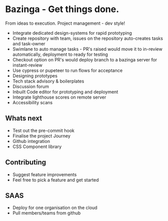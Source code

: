 # Bazinga - Get things done.

From ideas to execution. Project management - dev style!

  - Integrate dedicated design-systems for rapid prototyping
  - Create repository with team, issues on the repository auto-creates tasks and task-owner 
  - Swimlane to auto manage tasks - PR's raised would move it to in-review automatically, deployment to ready for testing
  - Checkout option on PR's would deploy branch to a bazinga server for instant-review
  - Use cypress or pupeteer to run flows for acceptance
  - Designing prototypes
  - Tech stack advisory & boilerplates
  - Discussion forum
  - Inbuilt Code editor for prototyping and deployment
  - Integrate lighthouse scores on remote server
  - Accessibility scans
## Whats next

- Test out the pre-commit hook
- Finalise the project Journey
- Github integration
- CSS Component library

## Contributing

- Suggest feature improvements
- Feel free to pick a feature and get started

## SAAS
- Deploy for one organisation on the cloud
- Pull members/teams from github
